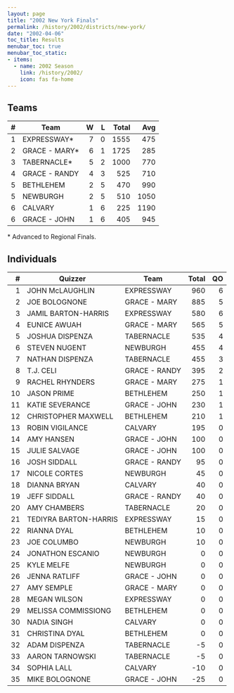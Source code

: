 ```yaml
---
layout: page
title: "2002 New York Finals"
permalink: /history/2002/districts/new-york/
date: "2002-04-06"
toc_title: Results
menubar_toc: true
menubar_toc_static:
- items:
  - name: 2002 Season
    link: /history/2002/
    icon: fas fa-home
---
```


## Teams

|    # | Team          |    W |    L | Total |  Avg |
| ---: | ------------- | ---: | ---: | ----: | ---: |
|    1 | EXPRESSWAY*   |    7 |    0 |  1555 |  475 |
|    2 | GRACE - MARY* |    6 |    1 |  1725 |  285 |
|    3 | TABERNACLE*   |    5 |    2 |  1000 |  770 |
|    4 | GRACE - RANDY |    4 |    3 |   525 |  710 |
|    5 | BETHLEHEM     |    2 |    5 |   470 |  990 |
|    5 | NEWBURGH      |    2 |    5 |   510 | 1050 |
|    6 | CALVARY       |    1 |    6 |   225 | 1190 |
|    6 | GRACE - JOHN  |    1 |    6 |   405 |  945 |

\* Advanced to Regional Finals.

## Individuals

|    # | Quizzer               | Team          | Total |   QO |
| ---: | --------------------- | ------------- | ----: | ---: |
|    1 | JOHN McLAUGHLIN       | EXPRESSWAY    |   960 |    6 |
|    2 | JOE BOLOGNONE         | GRACE - MARY  |   885 |    5 |
|    3 | JAMIL BARTON-HARRIS   | EXPRESSWAY    |   580 |    6 |
|    4 | EUNICE AWUAH          | GRACE - MARY  |   565 |    5 |
|    5 | JOSHUA DISPENZA       | TABERNACLE    |   535 |    4 |
|    6 | STEVEN NUGENT         | NEWBURGH      |   455 |    4 |
|    7 | NATHAN DISPENZA       | TABERNACLE    |   455 |    3 |
|    8 | T.J. CELI             | GRACE - RANDY |   395 |    2 |
|    9 | RACHEL RHYNDERS       | GRACE - MARY  |   275 |    1 |
|   10 | JASON PRIME           | BETHLEHEM     |   250 |    1 |
|   11 | KATIE SEVERANCE       | GRACE - JOHN  |   230 |    1 |
|   12 | CHRISTOPHER MAXWELL   | BETHLEHEM     |   210 |    1 |
|   13 | ROBIN VIGILANCE       | CALVARY       |   195 |    0 |
|   14 | AMY HANSEN            | GRACE - JOHN  |   100 |    0 |
|   15 | JULIE SALVAGE         | GRACE - JOHN  |   100 |    0 |
|   16 | JOSH SIDDALL          | GRACE - RANDY |    95 |    0 |
|   17 | NICOLE CORTES         | NEWBURGH      |    45 |    0 |
|   18 | DIANNA BRYAN          | CALVARY       |    40 |    0 |
|   19 | JEFF SIDDALL          | GRACE - RANDY |    40 |    0 |
|   20 | AMY CHAMBERS          | TABERNACLE    |    20 |    0 |
|   21 | TEDIYRA BARTON-HARRIS | EXPRESSWAY    |    15 |    0 |
|   22 | RIANNA DYAL           | BETHLEHEM     |    10 |    0 |
|   23 | JOE COLUMBO           | NEWBURGH      |    10 |    0 |
|   24 | JONATHON ESCANIO      | NEWBURGH      |     0 |    0 |
|   25 | KYLE MELFE            | NEWBURGH      |     0 |    0 |
|   26 | JENNA RATLIFF         | GRACE - JOHN  |     0 |    0 |
|   27 | AMY SEMPLE            | GRACE - MARY  |     0 |    0 |
|   28 | MEGAN WILSON          | EXPRESSWAY    |     0 |    0 |
|   29 | MELISSA COMMISSIONG   | BETHLEHEM     |     0 |    0 |
|   30 | NADIA SINGH           | CALVARY       |     0 |    0 |
|   31 | CHRISTINA DYAL        | BETHLEHEM     |     0 |    0 |
|   32 | ADAM DISPENZA         | TABERNACLE    |    -5 |    0 |
|   33 | AARON TARNOWSKI       | TABERNACLE    |    -5 |    0 |
|   34 | SOPHIA LALL           | CALVARY       |   -10 |    0 |
|   35 | MIKE BOLOGNONE        | GRACE - JOHN  |   -25 |    0 |
